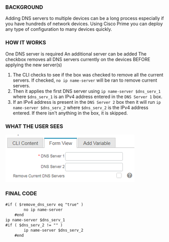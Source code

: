 ### BACKGROUND
Adding DNS servers to multiple devices can be a long process especially if you have hundreds of network devices.  Using Cisco Prime you can deploy any type of configuration to many devices quickly.

### HOW IT WORKS
One DNS server is required
An additional server can be added
The checkbox removes all DNS servers currently on the devices BEFORE applying the new server(s)

1. The CLI checks to see if the box was checked to remove all the current servers.  If checked, `no ip name-server` will be ran to remove current servers.
2. Then it applies the first DNS server using `ip name-server $dns_serv_1` where `$dns_serv_1` is an IPv4 address entered in the `DNS Server 1` box.
3. If an IPv4 address is present in the `DNS Server 2` box then it will run `ip name-server $dns_serv_2` where `$dns_serv_2` is the IPv4 address entered.  If there isn't anything in the box, it is skipped.

### WHAT THE USER SEES

![alt text](https://raw.githubusercontent.com/blomstertj/root/master/Cisco%20Prime%20Works/Bulk%20Add%20DNS%20Servers/Form%20View.PNG)

### FINAL CODE
```
#if ( $remove_dns_serv eq "true" )
		no ip name-server
	#end
ip name-server $dns_serv_1
#if ( $dns_serv_2 != "" )
		ip name-server $dns_serv_2
	#end
```
